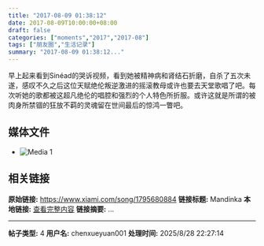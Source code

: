 ```yaml
---
title: "2017-08-09 01:38:12"
date: 2017-08-09T10:00:00+08:00
draft: false
categories: ["moments","2017","2017-08"]
tags: ["朋友圈","生活记录"]
summary: "2017-08-09 01:38:12..."
---
```


早上起来看到Sinéad的哭诉视频，看到她被精神病和肾结石折磨，自杀了五次未遂，感叹不久之后这位天赋绝伦叛逆激进的摇滚教母或许也要去天堂歌唱了吧。每次听她的歌都被这超凡绝伦的唱腔和强烈的个人特色所折服。或许这就是所谓的被肉身所禁锢的狂放不羁的灵魂留在世间最后的惊鸿一瞥吧。

## 媒体文件

- ![Media 1](/Moments/photos/2017-08-09/201708090138120.jpg)

## 相关链接

**原始链接:** https://www.xiami.com/song/1795680884
**链接标题:** Mandinka
**本地链接:** [查看完整内容](/link_content/2017/08/2017-08-09/link_content/)
**链接摘要:** ...

---

**帖子类型:** 4
**用户名:** chenxueyuan001
**处理时间:** 2025/8/28 22:27:14